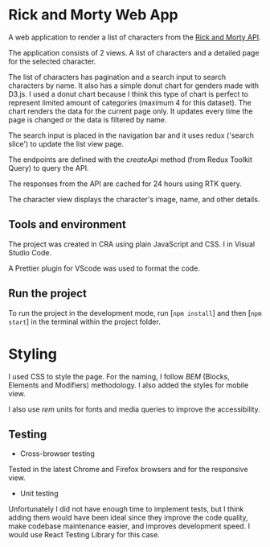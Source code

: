 # Rick and Morty Web App

A web application to render a list of characters from the [Rick and Morty API](https://rickandmortyapi.com/documentation/).

The application consists of 2 views. A list of characters and a detailed page for the selected character.

The list of characters has pagination and a search input to search characters by name. It also has a simple donut chart for genders made with D3.js. I used a donut chart because I think this type of chart is perfect to represent limited amount of categories (maximum 4 for this dataset). The chart renders the data for the current page only. It updates every time the page is changed or the data is filtered by name.

The search input is placed in the navigation bar and it uses redux ('search slice') to update the list view page.

The endpoints are defined with the _createApi_ method (from Redux Toolkit Query) to query the API.

The responses from the API are cached for 24 hours using RTK query.

The character view displays the character's image, name, and other details.

## Tools and environment

The project was created in CRA using plain JavaScript and CSS. I in Visual Studio Code.

A Prettier plugin for VScode was used to format the code.

## Run the project

To run the project in the development mode, run [`npm install`] and then [`npm start`] in the terminal within the project folder.

# Styling

I used CSS to style the page. For the naming, I follow _BEM_ (Blocks, Elements and Modifiers) methodology. I also added the styles for mobile view. 

I also use _rem_ units for fonts and media queries to improve the accessibility.

## Testing

- Cross-browser testing

Tested in the latest Chrome and Firefox browsers and for the responsive view.

- Unit testing

Unfortunately I did not have enough time to implement tests, but I think adding them would have been ideal since they improve the code quality, make codebase maintenance easier, and improves development speed. I would use React Testing Library for this case.

